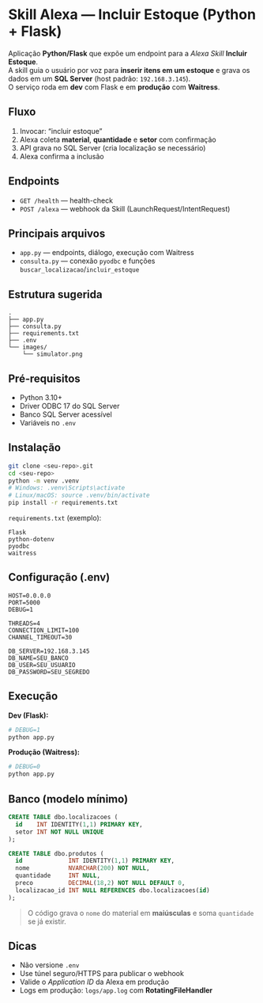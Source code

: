 # Skill Alexa — **Incluir Estoque** (Python + Flask)

Aplicação **Python/Flask** que expõe um endpoint para a *Alexa Skill* **Incluir Estoque**.  
A skill guia o usuário por voz para **inserir itens em um estoque** e grava os dados em um **SQL Server** (host padrão: `192.168.3.145`).  
O serviço roda em **dev** com Flask e em **produção** com **Waitress**.

## Fluxo
1. Invocar: “incluir estoque”  
2. Alexa coleta **material**, **quantidade** e **setor** com confirmação  
3. API grava no SQL Server (cria localização se necessário)  
4. Alexa confirma a inclusão

## Endpoints
- `GET /health` — health-check
- `POST /alexa` — webhook da Skill (LaunchRequest/IntentRequest)

## Principais arquivos
- `app.py` — endpoints, diálogo, execução com Waitress
- `consulta.py` — conexão `pyodbc` e funções `buscar_localizacao`/`incluir_estoque`

## Estrutura sugerida
```
.
├── app.py
├── consulta.py
├── requirements.txt
├── .env
└── images/
    └── simulator.png
```

## Pré‑requisitos
- Python 3.10+
- Driver ODBC 17 do SQL Server
- Banco SQL Server acessível
- Variáveis no `.env`

## Instalação
```bash
git clone <seu-repo>.git
cd <seu-repo>
python -m venv .venv
# Windows: .venv\Scripts\activate
# Linux/macOS: source .venv/bin/activate
pip install -r requirements.txt
```

`requirements.txt` (exemplo):
```
Flask
python-dotenv
pyodbc
waitress
```

## Configuração (.env)
```env
HOST=0.0.0.0
PORT=5000
DEBUG=1

THREADS=4
CONNECTION_LIMIT=100
CHANNEL_TIMEOUT=30

DB_SERVER=192.168.3.145
DB_NAME=SEU_BANCO
DB_USER=SEU_USUARIO
DB_PASSWORD=SEU_SEGREDO
```

## Execução
**Dev (Flask):**
```bash
# DEBUG=1
python app.py
```
**Produção (Waitress):**
```bash
# DEBUG=0
python app.py
```

## Banco (modelo mínimo)
```sql
CREATE TABLE dbo.localizacoes (
  id    INT IDENTITY(1,1) PRIMARY KEY,
  setor INT NOT NULL UNIQUE
);

CREATE TABLE dbo.produtos (
  id             INT IDENTITY(1,1) PRIMARY KEY,
  nome           NVARCHAR(200) NOT NULL,
  quantidade     INT NULL,
  preco          DECIMAL(18,2) NOT NULL DEFAULT 0,
  localizacao_id INT NULL REFERENCES dbo.localizacoes(id)
);
```

> O código grava o `nome` do material em **maiúsculas** e soma `quantidade` se já existir.

## Dicas
- Não versione `.env`
- Use túnel seguro/HTTPS para publicar o webhook
- Valide o *Application ID* da Alexa em produção
- Logs em produção: `logs/app.log` com **RotatingFileHandler**
